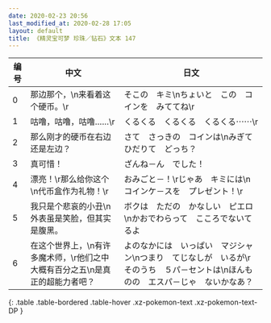 ```yaml
---
date: 2020-02-23 20:56
last_modified_at: 2020-02-28 17:05
layout: default
title: 《精灵宝可梦 珍珠／钻石》文本 147
---
```

| 编号 | 中文 | 日文 |
| ---- | ---- | ---- |
| 0 | 那边那个，\n来看着这个硬币。\r | そこの　キミ\nちょいと　この　コインを　みててね\r |
| 1 | 咕噜，咕噜，咕噜……\r | くるくる　くるくる　くるくる⋯⋯\r |
| 2 | 那么刚才的硬币在右边还是左边？ | さて　さっきの　コインは\nみぎて　ひだりて　どっち？ |
| 3 | 真可惜！ | ざんね－ん　でした！ |
| 4 | 漂亮！\r那么给你这个\n代币盒作为礼物！\r | おみごと－！\rじゃあ　キミには\nコインケ－スを　プレゼント！\r |
| 5 | 我只是个悲哀的小丑\n外表虽是笑脸，但其实是腹黑。 | ボクは　ただの　かなしい　ピエロ\nかおでわらって　こころでないてるよ |
| 6 | 在这个世界上，\n有许多魔术师，\r他们之中大概有百分之五\n是真正的超能力者吧？ | よのなかには　いっぱい　マジシャン\nつまり　てじなしが　いるが\rそのうち　５パ－セントは\nほんものの　エスパ－じゃ　ないかなあ？ |
{: .table .table-bordered .table-hover .xz-pokemon-text .xz-pokemon-text-DP }